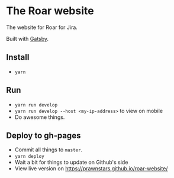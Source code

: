# The Roar website
The website for Roar for Jira.

Built with [Gatsby](https://www.gatsbyjs.org/docs/).

## Install
- `yarn`

## Run
- `yarn run develop`
- `yarn run develop --host <my-ip-address>` to view on mobile
- Do awesome things.

## Deploy to gh-pages
- Commit all things to `master`.
- `yarn deploy`
- Wait a bit for things to update on Github's side
- View live version on https://prawnstars.github.io/roar-website/
